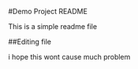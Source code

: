 #Demo Project README

This is a simple readme file

##Editing file

i hope this wont cause much problem
